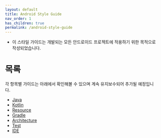 ```yaml
---
layout: default
title: Android Style Guide
nav_order: 1
has_children: true
permalink: /android-style-guide
---
```



- 이 스타일 가이드는 개발되는 모든 안드로이드 프로젝트에 적용하기 위한 목적으로 작성되었습니다.

# 목록
각 항목별 가이드는 아래에서 확인해볼 수 있으며 계속 유지보수되어 추가될 예정입니다.
- [Java](Java.md)
- [Kotlin](Kotlin.md)
- [Resource](Resource.md)
- [Gradle](Gradle.md)
- [Architecture](Architecture.md)
- [Test](Test.md)
- [IDE](IDE.md)


